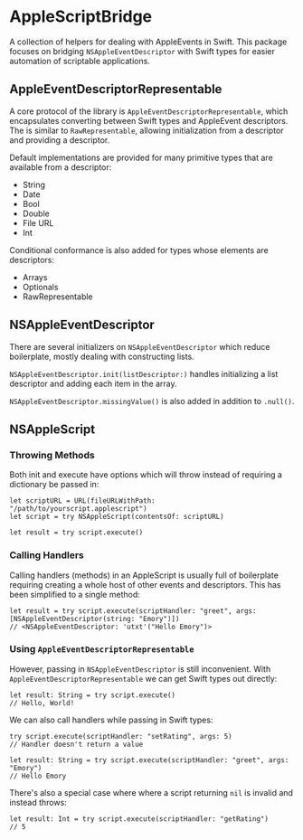 # AppleScriptBridge

A collection of helpers for dealing with AppleEvents in Swift. This package focuses on bridging `NSAppleEventDescriptor` with Swift types for easier automation of scriptable applications.

## AppleEventDescriptorRepresentable

A core protocol of the library is `AppleEventDescriptorRepresentable`, which encapsulates converting between Swift types and AppleEvent descriptors. The is similar to `RawRepresentable`, allowing initialization from a descriptor and providing a descriptor.

Default implementations are provided for many primitive types that are available from a descriptor:

- String
- Date
- Bool
- Double
- File URL
- Int

Conditional conformance is also added for types whose elements are descriptors:

- Arrays
- Optionals
- RawRepresentable

## NSAppleEventDescriptor

There are several initializers on `NSAppleEventDescriptor` which reduce boilerplate, mostly dealing with constructing lists.

`NSAppleEventDescriptor.init(listDescriptor:)` handles initializing a list descriptor and adding each item in the array.

`NSAppleEventDescriptor.missingValue()` is also added in addition to `.null()`.

## NSAppleScript

### Throwing Methods

Both init and execute have options which will throw instead of requiring a dictionary be passed in:

```
let scriptURL = URL(fileURLWithPath: "/path/to/yourscript.applescript")
let script = try NSAppleScript(contentsOf: scriptURL)

let result = try script.execute()
```

### Calling Handlers

Calling handlers (methods) in an AppleScript is usually full of boilerplate requiring creating a whole host of other events and descriptors. This has been simplified to a single method:

```
let result = try script.execute(scriptHandler: "greet", args: [NSAppleEventDescriptor(string: "Emory")])
// <NSAppleEventDescriptor: 'utxt'("Hello Emory")>
```

### Using `AppleEventDescriptorRepresentable`

However, passing in `NSAppleEventDescriptor` is still inconvenient. With `AppleEventDescriptorRepresentable` we can get Swift types out directly:

```
let result: String = try script.execute()
// Hello, World!
```

We can also call handlers while passing in Swift types:

```
try script.execute(scriptHandler: "setRating", args: 5)
// Handler doesn't return a value

let result: String = try script.execute(scriptHandler: "greet", args: "Emory")
// Hello Emory
```

There's also a special case where where a script returning `nil` is invalid and instead throws:

```
let result: Int = try script.execute(scriptHandler: "getRating")
// 5
```
